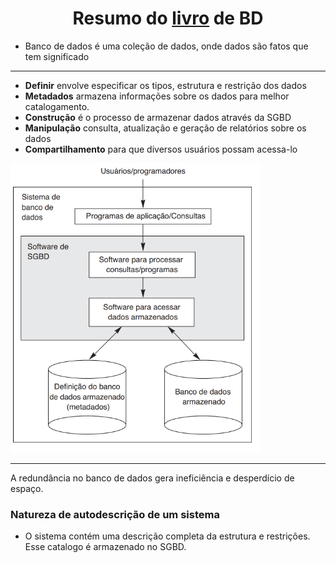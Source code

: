 
<h1 align = center> Resumo do <a href=https://github.com/brunocampos01/banco-de-dados/blob/master/livros/Sistemas%20de%20Banco%20de%20Dados%20navathe%206%C2%AA%20Edicao.pdf>livro</a> de BD </h1>

- Banco de dados é uma coleção de dados, onde dados são fatos que tem significado
---
- **Definir** envolve especificar os tipos, estrutura e restrição dos dados 
- **Metadados** armazena informações sobre os dados para melhor catalogamento.
- **Construção** é o processo de armazenar dados através da SGBD
- **Manipulação** consulta, atualização e geração de relatórios sobre os dados
- **Compartilhamento** para que diversos usuários possam acessa-lo 

<img src = img1.png width = 400px/>

---
A redundância no banco de dados gera ineficiência e desperdício de espaço.

### Natureza de autodescrição de um sistema
- O sistema contém uma descrição completa da estrutura e restrições. Esse catalogo é armazenado no SGBD.

